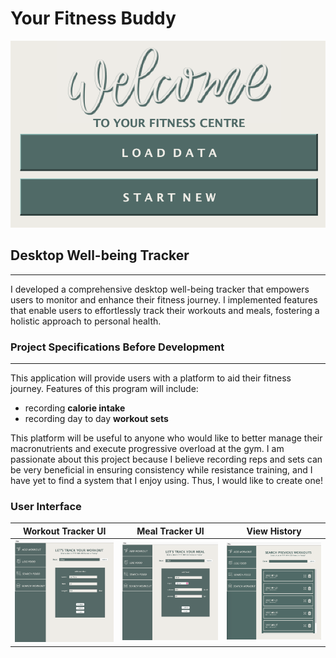 # Your Fitness Buddy
![](Welcome.png)
## Desktop Well-being Tracker
***
I developed a comprehensive desktop well-being tracker that empowers users to monitor 
and enhance their fitness journey. I implemented features that enable users to effortlessly track their workouts and
meals, fostering a holistic approach to personal health.


### Project Specifications Before Development
***
This application will provide users with a platform to aid 
their fitness journey. Features of this program will
include:
- recording **calorie intake**
- recording day to day **workout sets**

This platform will be useful to anyone who would like to better manage
their macronutrients and execute progressive overload at the gym. I am 
passionate about this project because I believe recording reps and sets
can be very beneficial in ensuring consistency while resistance training,
and I have yet to find a system that I enjoy using. Thus, I would like to
create one!

### User Interface

| Workout Tracker UI | Meal Tracker UI | View History   |
|--------------------|-----------------|----------------|
| ![](Workout.png)   | ![](Meal.png)   | ![](Views.png) |
